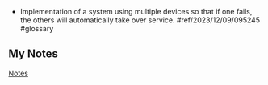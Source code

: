 - Implementation of a system using multiple devices so that if one fails, the others will automatically take over service. #ref/2023/12/09/095245 #glossary 
## My Notes
[Notes](mynotes/high-availability-notes.md)
